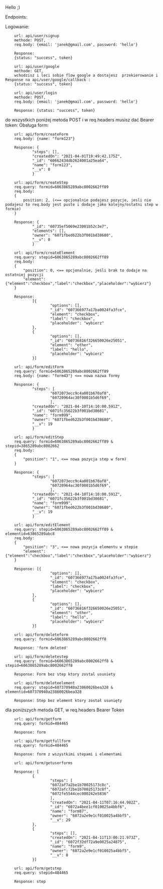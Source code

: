 Hello ;)

Endpoints:

Logowanie:

        url: api/user/signup 
        methode: POST, 
        req.body: {email: 'janek@gmail.com', password: 'hello'}
        
        Response: 
        {status: "success", token}

        url: api/user/google 
        methode: GET, 
        wchodzisz i leci sobie flow google a dostajesz  przekierowanie i Response na api/user/google/callback : 
        {status: "success", token}

        url: api/user/login 
        methode: POST, 
        req.body: {email: 'janek@gmail.com', password: 'hello'} 
        
        Response: {status: "success", token}


do wszystkich poniżej metoda POST i w req.headers musisz dać Bearer token:
Obsługa form: 

        url: api/form/createForm  
        req.body: {name: "form123"}
        
        Response: {
                "steps": [],
                "createdOn": "2021-04-01T19:49:42.175Z",
                "_id": "60662434db2624001a25ea64",
                "name": "form123",
                "__v": 0
                }

        url: api/form/createStep
        req.query: formid=6063865289abc8002662ff89
        req.body: 
        {
            position: 2, (<== opcjonalnie podajesz pozycje, jesli nie podajesz to req.body jest puste i dodaje jako kolejny/ostatni step w formie)
        }

        Response: {
                "_id": "60735ef5069e23001b52c3e7",
                "elements": [],
                "owner": "6071fbed622b3f001bd38680",
                "__v": 0
                }

        url: api/form/createElement
        req.query: stepid=6063865289abc8002662ff89
        req.body: 
        {
            "position": 0, <== opcjonalnie, jeśli brak to dodaje na ostatniej pozycji
            "element": {"element":"checkbox","label":"checkbox","placeholder":"wybierz"}
        }

        Response: 
                [{
                        "options": [],
                        "_id": "607366977a17ba0024fa3fce",
                        "element": "checkbox",
                        "label": "checkbox",
                        "placeholder": "wybierz"
                },
                {
                        "options": [],
                        "_id": "60736816f326650026e25051",
                        "element": "other",
                        "label": "hello",
                        "placeholder": "wybierz"
                }]

        url: api/form/editForm
        req.query: formid=6063865289abc8002662ff89
        req.body: {name: "form43"} <== nowa nazwa formy
        
        Response: {
                "steps": [
                        "6072073ecc9c4a001b670af8",
                        "60720964ac30f0001b5d6f69",
                        ],      
                "createdOn": "2021-04-10T14:10:00.591Z",
                "_id": "6071fc35622b3f001bd38681",
                "name": "form999",
                "owner": "6071fbed622b3f001bd38680",
                "__v": 19
                }

        url: api/form/editStep
        req.query: formid=6063865289abc8002662ff89 & stepid=3865289abc8002662
        req.body: 
        {
            "position": "1", <== nowa pozycja step w form)
        }
        
        Response: {
                "steps": [
                        "6072073ecc9c4a001b670af8",
                        "60720964ac30f0001b5d6f69",
                        ],      
                "createdOn": "2021-04-10T14:10:00.591Z",
                "_id": "6071fc35622b3f001bd38681",
                "name": "form999",
                "owner": "6071fbed622b3f001bd38680",
                "__v": 19
                }

        url: api/form/editElement
        req.query: stepid=6063865289abc8002662ff89 & elementid=63865289abc8
        req.body: 
        {
            "position": "3", <== nowa pozycja elementu w stepie
            "element": {"element":"checkbox","label":"checkbox","placeholder":"wybierz"} 
        }

        Response: [{
                        "options": [],
                        "_id": "607366977a17ba0024fa3fce",
                        "element": "checkbox",
                        "label": "checkbox",
                        "placeholder": "wybierz"
                },
                {
                        "options": [],
                        "_id": "60736816f326650026e25051",
                        "element": "other",
                        "label": "hello",
                        "placeholder": "wybierz"
                }]

        url: api/form/deleteform
        req.query: formid=6063865289abc8002662ff8
        
        Response: 'form deleted'

        url: api/form/deletestep
        req.query: formid=b6063865289abc8002662ff8 & stepid=6063865289abc8002662ff8
        
        Response: Form bez step ktory zostal usuniety

        url: api/form/deleteelement
        req.query: stepid=607370940a23860026bea328 & elementid=607370940a23860026bea328
        
        Response: Step bez element ktory został usunięty


dla poniższych metoda GET, w req.headers Bearer Token

        url: api/form/getform
        req.query: formid=484465

        Response: form

        url: api/form/getfullform
        req.query: formid=484465

        Response: form z wszystkimi stepami i elementami

        url: api/form/getuserforms

        Response: [
                {
                        "steps": [
                        "6072af7a2be1b70025173c8c",
                        "6072afc72be1b70025173c8f",
                        "6072fe5544cec000242e5836"
                        ],
                        "createdOn": "2021-04-11T07:16:44.982Z",
                        "_id": "6072a4bee1cf010025a4bbf6",
                        "name": "form87",
                        "owner": "6072a2e9e1cf010025a4bbf5",
                        "__v": 29
                },
                {
                        "steps": [],
                        "createdOn": "2021-04-11T13:00:21.973Z",
                        "_id": "6072f32df72a9e0025a24875",
                        "name": "form9",
                        "owner": "6072a2e9e1cf010025a4bbf5",
                        "__v": 0
                }]

        url: api/form/getstep
        req.query: stepid=484465

        Response: step


